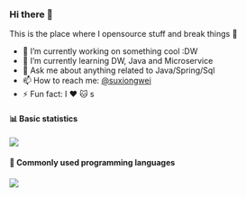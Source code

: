 ### Hi there 👋
This is the place where I opensource stuff and break things :rofl:

- 🔭 I’m currently working on something cool :DW
- 🌱 I’m currently learning DW, Java and Microservice
- 💬 Ask me about anything related to Java/Spring/Sql
- 📫 How to reach me: [@suxiongwei](https://twitter.com/UKy4vyf1YCghXbX)
- ⚡ Fun fact: I :heart: :cat: s

<h4>📊  Basic statistics<h4>
<a href="https://github.com/suxiongwei">
  <img src="https://github-readme-stats.vercel.app/api?username=suxiongwei&bg_color=30,e96443,904e95&title_color=fff&text_color=fff" />
</a>
  
<h4>📕  Commonly used programming languages<h4>
<a href="https://github.com/suxiongwei">
  <img src="https://github-readme-stats.vercel.app/api/top-langs/?username=suxiongwei&layout=compact" />
</a>

